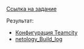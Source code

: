 [Ссылка на задание](https://github.com/netology-code/mnt-homeworks/tree/MNT-7/09-ci-05-teamcity)

Результат:
- [Конфигурация Teamcity](https://github.com/DennySim/example-teamcity/tree/master/.teamcity/Netology)
- [netology_Build_log](netology_Build_13.log)
